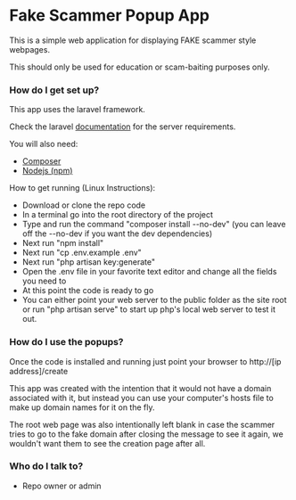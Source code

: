 # Fake Scammer Popup App #

This is a simple web application for displaying FAKE scammer style webpages.

This should only be used for education or scam-baiting purposes only.

### How do I get set up? ###

This app uses the laravel framework.

Check the laravel [documentation](https://laravel.com/docs/master/installation#server-requirements) for the server requirements.

You will also need:

* [Composer](https://getcomposer.org/)
* [Nodejs (npm)](https://nodejs.org/en/)

How to get running (Linux Instructions):

* Download or clone the repo code
* In a terminal go into the root directory of the project
* Type and run the command "composer install --no-dev" (you can leave off the --no-dev if you want the dev dependencies)
* Next run "npm install"
* Next run "cp .env.example .env"
* Next run "php artisan key:generate"
* Open the .env file in your favorite text editor and change all the fields you need to
* At this point the code is ready to go
* You can either point your web server to the public folder as the site root or run "php artisan serve" to start up php's local web server to test it out.

### How do I use the popups? ###

Once the code is installed and running just point your browser to http://[ip address]/create

This app was created with the intention that it would not have a domain associated with it, but instead you can use your computer's hosts file to make up domain names for it on the fly.

The root web page was also intentionally left blank in case the scammer tries to go to the fake domain after closing the message to see it again, we wouldn't want them to see the creation page after all.

### Who do I talk to? ###

 * Repo owner or admin